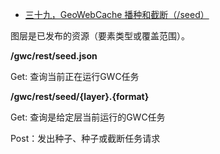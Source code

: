 - [三十九，GeoWebCache  播种和截断（/seed）](https://www.cnblogs.com/chenjq0717/p/12437378.html)

图层是已发布的资源（要素类型或覆盖范围）。

**/gwc/rest/seed.json**

Get: 查询当前正在运行GWC任务

 

**/gwc/rest/seed/{layer}.{format}**

Get: 查询是给定层当前运行的GWC任务

Post：发出种子、种子或截断任务请求
